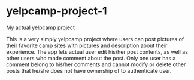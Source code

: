 # yelpcamp-project-1
My actual yelpcamp project

This is a very simply yelpcamp project where users can post pictures of their favorite camp sites with pictures and description about their experience.
The app lets actual user edit his/her post contents, as well as other users who made comment about the post. Only one user has a comment belong to his/her 
comments and cannot modify or delete other posts that he/she does not have ownership of to authenticate user. 
